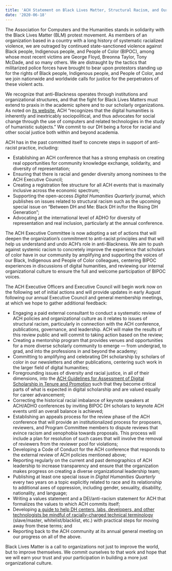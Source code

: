 ```yaml
---
title: 'ACH Statement on Black Lives Matter, Structural Racism, and Our Organization'
date: '2020-06-18'
---
```

The Association for Computers and the Humanities stands in solidarity with the Black Lives Matter (BLM) protest movement. As members of an organization based in a country with a long history of systematic racialized violence, we are outraged by continued state-sanctioned violence against Black people, Indigenous people, and People of Color (BIPOC), among whose most recent victims are George Floyd, Breonna Taylor, Tony McDade, and so many others. We are distraught by the tactics that militarized police forces have brought to bear upon protestors standing up for the rights of Black people, Indigenous people, and People of Color, and we join nationwide and worldwide calls for justice for the perpetrators of these violent acts.

We recognize that anti-Blackness operates through institutions and organizational structures, and that the fight for Black Lives Matters must extend to praxis in the academic sphere and to our scholarly organizations. As noted on [its website](https://ach.org/about-ach/), ACH “recognizes that the digital humanities is inherently and inextricably sociopolitical, and thus advocates for social change through the use of computers and related technologies in the study of humanistic subjects.” We commit to our DH being a force for racial and other social justice both within and beyond academia.

ACH has in the past committed itself to concrete steps in support of anti-racist practice, including:

- Establishing an ACH conference that has a strong emphasis on creating real opportunities for community knowledge exchange, solidarity, and diversity of representation;
- Ensuring that there is racial and gender diversity among nominees to the ACH Executive Council;
- Creating a registration fee structure for all ACH events that is maximally inclusive across the economic spectrum;
- Supporting the open-access *Digital Humanities Quarterly* journal, which publishes on issues related to structural racism such as the upcoming special issue on “Between DH and Me: Black DH in/for the Rising DH Generation”;
- Advocating at the international level of ADHO for diversity of representation and real inclusion, particularly at the annual conference.

The ACH Executive Committee is now adopting a set of actions that will deepen the organization’s commitment to anti-racist principles and that will help us understand and undo ACH’s role in anti-Blackness. We aim to push against systemic racism to concretely improve the experience that scholars of color have in our community by amplifying and supporting the voices of our Black, Indigenous and People of Color colleagues, centering BIPOC experiences in discussions of digital humanities, and reviewing our internal organizational culture to ensure the full and welcome participation of BIPOC voices.

The ACH Executive Officers and Executive Council will begin work now on the following set of initial actions and will provide updates in early August following our annual Executive Council and general membership meetings, at which we hope to gather additional feedback:

- Engaging a paid external consultant to conduct a systematic review of ACH policies and organizational culture as it relates to issues of structural racism, particularly in connection with the ACH conference, publications, governance, and leadership. ACH will make the results of this review public and will commit to taking action based on the review;
- Creating a mentorship program that provides venues and opportunities for a more diverse scholarly community to emerge — from undergrad, to grad, and into the professions in and beyond the academy;
- Committing to amplifying and celebrating DH scholarship by scholars of color in our newsletters and other publications, centering such work in the larger field of digital humanities;
- Foregrounding issues of diversity and racial justice, in all of their dimensions, into the [ACH Guidelines for Assessment of Digital Scholarship in Tenure and Promotion](https://ach.org/ach-guidelines-for-assessment-of-digital-scholarship-in-tenure-and-promotion/) such that they become critical parts of what is expected in digital scholarship and are valued equally for career advancement;
- Correcting the historical racial imbalance of keynote speakers at ACH/ADHO conferences by inviting BIPOC DH scholars to keynote ACH events until an overall balance is achieved;
- Establishing an appeals process for the review phase of the ACH conference that will provide an institutionalized process for proposers, reviewers, and Program Committee members to dispute reviews that evince racism and xenophobia towards proposals. This process will include a plan for resolution of such cases that will involve the removal of reviewers from the reviewer pool for violations;
- Developing a Code of Conduct for the ACH conference that responds to the external review of ACH policies mentioned above;
- Reporting regularly on the current and past demographics of ACH leadership to increase transparency and ensure that the organization makes progress on creating a diverse organizational leadership team;
- Publishing at least one special issue in *Digital Humanities Quarterly* every two years on a topic explicitly related to race and its relationship to additional axes of oppression, including gender, sexuality, disability, nationality, and language;
- Writing a values statement and a DEI/anti-racism statement for ACH that formalizes the values to which ACH commits itself;
- Developing [a guide to help DH centers, labs, developers, and other technologists be mindful of racially-charged technical terminology ](https://ach.org/toward-anti-racist-technical-terminology/)(slave/master, whitelist/blacklist, etc.) with practical steps for moving away from these terms; and
- Reporting back to the ACH community at its annual general meeting on our progress on all of the above.

Black Lives Matter is a call to organizations not just to improve the world, but to improve themselves. We commit ourselves to that work and hope that we will earn your trust and your participation in building a more just organizational culture.